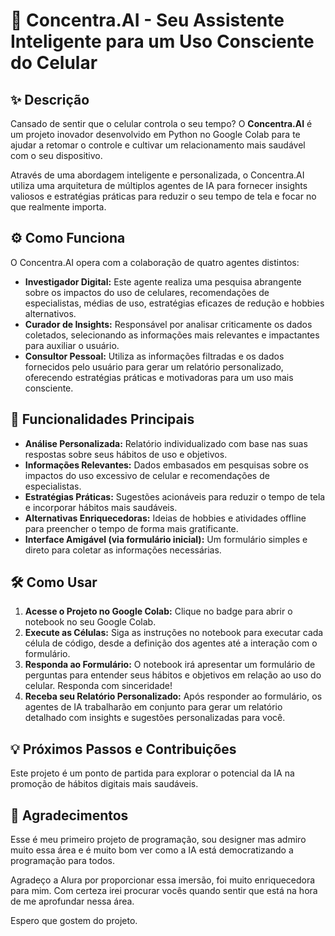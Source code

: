   <h1>📱 Concentra.AI - Seu Assistente Inteligente para um Uso Consciente do Celular</h1>

   <h2>✨ Descrição</h2>
    <p>Cansado de sentir que o celular controla o seu tempo? O <strong>Concentra.AI</strong> é um projeto inovador desenvolvido em Python no Google Colab para te ajudar a retomar o controle e cultivar um relacionamento mais saudável com o seu dispositivo.</p>
    <p>Através de uma abordagem inteligente e personalizada, o Concentra.AI utiliza uma arquitetura de múltiplos agentes de IA para fornecer insights valiosos e estratégias práticas para reduzir o seu tempo de tela e focar no que realmente importa.</p>

  <h2>⚙️ Como Funciona</h2>
    <p>O Concentra.AI opera com a colaboração de quatro agentes distintos:</p>
    <ul>
        <li><strong>Investigador Digital:</strong> Este agente realiza uma pesquisa abrangente sobre os impactos do uso de celulares, recomendações de especialistas, médias de uso, estratégias eficazes de redução e hobbies alternativos.</li>
        <li><strong>Curador de Insights:</strong> Responsável por analisar criticamente os dados coletados, selecionando as informações mais relevantes e impactantes para auxiliar o usuário.</li>
        <li><strong>Consultor Pessoal:</strong> Utiliza as informações filtradas e os dados fornecidos pelo usuário para gerar um relatório personalizado, oferecendo estratégias práticas e motivadoras para um uso mais consciente.</li>
    </ul>

   <h2>🚀 Funcionalidades Principais</h2>
    <ul>
        <li><strong>Análise Personalizada:</strong> Relatório individualizado com base nas suas respostas sobre seus hábitos de uso e objetivos.</li>
        <li><strong>Informações Relevantes:</strong> Dados embasados em pesquisas sobre os impactos do uso excessivo de celular e recomendações de especialistas.</li>
        <li><strong>Estratégias Práticas:</strong> Sugestões acionáveis para reduzir o tempo de tela e incorporar hábitos mais saudáveis.</li>
        <li><strong>Alternativas Enriquecedoras:</strong> Ideias de hobbies e atividades offline para preencher o tempo de forma mais gratificante.</li>
        <li><strong>Interface Amigável (via formulário inicial):</strong> Um formulário simples e direto para coletar as informações necessárias.</li>
    </ul>

   <h2>🛠️ Como Usar</h2>
    <ol>
        <li><strong>Acesse o Projeto no Google Colab:</strong> Clique no badge para abrir o notebook no seu Google Colab.</li>
        <li><strong>Execute as Células:</strong> Siga as instruções no notebook para executar cada célula de código, desde a definição dos agentes até a interação com o formulário.</li>
        <li><strong>Responda ao Formulário:</strong> O notebook irá apresentar um formulário de perguntas para entender seus hábitos e objetivos em relação ao uso do celular. Responda com sinceridade!</li>
        <li><strong>Receba seu Relatório Personalizado:</strong> Após responder ao formulário, os agentes de IA trabalharão em conjunto para gerar um relatório detalhado com insights e sugestões personalizadas para você.</li>
    </ol>

  <h2>💡 Próximos Passos e Contribuições</h2>
    <p>Este projeto é um ponto de partida para explorar o potencial da IA na promoção de hábitos digitais mais saudáveis.</p>

   <h2>🙏 Agradecimentos</h2>
    <p>Esse é meu primeiro projeto de programação, sou designer mas admiro muito essa área e é muito bom ver como a IA está democratizando a programação para todos.</p>
    <p>Agradeço a Alura por proporcionar essa imersão, foi muito enriquecedora para mim. Com certeza irei procurar vocês quando sentir que está na hora de me aprofundar nessa área.</p>
    <p>Espero que gostem do projeto.</p>
